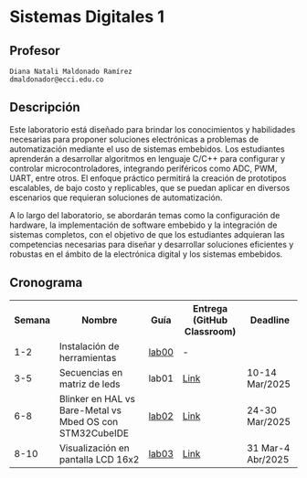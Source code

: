 # Sistemas Digitales 1


## Profesor
```
Diana Natali Maldonado Ramírez
dmaldonador@ecci.edu.co
```

## Descripción 
Este laboratorio está diseñado para brindar los conocimientos y habilidades necesarias para proponer soluciones electrónicas a problemas de automatización mediante el uso de sistemas embebidos. Los estudiantes aprenderán a desarrollar algoritmos en lenguaje C/C++ para configurar y controlar microcontroladores, integrando periféricos como ADC, PWM, UART, entre otros. El enfoque práctico permitirá la creación de prototipos escalables, de bajo costo y replicables, que se puedan aplicar en diversos escenarios que requieran soluciones de automatización.

A lo largo del laboratorio, se abordarán temas como la configuración de hardware, la implementación de software embebido y la integración de sistemas completos, con el objetivo de que los estudiantes adquieran las competencias necesarias para diseñar y desarrollar soluciones eficientes y robustas en el ámbito de la electrónica digital y los sistemas embebidos.


## Cronograma

<table>
  <tr>
    <th>Semana</th>
    <th>Nombre</th>
    <th>Guía</th>
    <th>Entrega (GitHub Classroom)</th>
    <th>Deadline</th>
  </tr>
  <tr>
    <td>1-2</td>
    <td>Instalación de herramientas</td>
    <td><a href="/laboratorios/0_lab00/README.md">lab00</a></td>
    <td>-</td>
  </tr>
  <tr>
    <td>3-5</td>
    <td>Secuencias en matriz de leds</td>
    <td>lab01</td>
    <td><a href="https://classroom.github.com/a/jG2akraQ">Link </a></td>
    <td>10-14 Mar/2025</td>
  </tr>
    <tr>
    <td>6-8</td>
    <td> Blinker en HAL vs Bare-Metal vs Mbed OS con STM32CubeIDE</td>
    <td><a href="/laboratorios/2_lab02/README.md">lab02</a></td>
    <td><a href="">Link </a></td>
    <td>24-30 Mar/2025</td>
  </tr>
  <tr>
    <td>8-10</td>
    <td> Visualización en pantalla LCD 16x2</td>
    <td><a href="/laboratorios/3_lab03/README.md">lab03</a></td>
    <td><a href="">Link </a></td>
    <td>31 Mar-4 Abr/2025</td>
  </tr>

  


</table>
